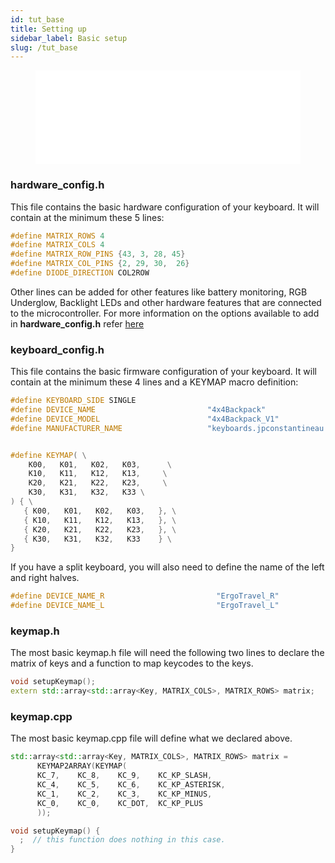 ```yaml
---
id: tut_base
title: Setting up
sidebar_label: Basic setup
slug: /tut_base
---
```



<figure class="video-container">
 <iframe src="//www.youtube.com/embed/TD9BAB1R4jg" frameborder="0" allowfullscreen width="100%"></iframe>
 </figure>


 ### hardware_config.h

This file contains the basic hardware configuration of your keyboard. 
It will contain at the minimum these 5 lines:

``` c++
#define MATRIX_ROWS 4
#define MATRIX_COLS 4
#define MATRIX_ROW_PINS {43, 3, 28, 45}
#define MATRIX_COL_PINS {2, 29, 30,  26}
#define DIODE_DIRECTION COL2ROW
```
Other lines can be added for other features like battery monitoring, RGB Underglow, Backlight LEDs and other hardware features that are connected to the microcontroller. For more information on the options available to add in __hardware_config.h__ refer [here](/docs/configure)

 ### keyboard_config.h

This file contains the basic firmware configuration of your keyboard. It will contain at the minimum these 4 lines and a KEYMAP macro definition:

 ``` c++
#define KEYBOARD_SIDE SINGLE
#define DEVICE_NAME                         "4x4Backpack"                          
#define DEVICE_MODEL                        "4x4Backpack_V1"                      
#define MANUFACTURER_NAME                   "keyboards.jpconstantineau.com"      


#define KEYMAP( \
	 K00,   K01,   K02,   K03,      \
	 K10,   K11,   K12,   K13,     \
	 K20,   K21,   K22,   K23,     \
	 K30,   K31,   K32,   K33 \
) { \
	{ K00,   K01,   K02,   K03,   }, \
	{ K10,   K11,   K12,   K13,   }, \
	{ K20,   K21,   K22,   K23,   }, \
	{ K30,   K31,   K32,   K33    } \
}
```

If you have a split keyboard, you will also need to define the name of the left and right halves.
 ``` c++
#define DEVICE_NAME_R                         "ErgoTravel_R"  
#define DEVICE_NAME_L                         "ErgoTravel_L"  
 ``` 

 ### keymap.h

The most basic keymap.h file will need the following two lines to declare the matrix of keys and a function to map keycodes to the keys.

  ``` c++
void setupKeymap();
extern std::array<std::array<Key, MATRIX_COLS>, MATRIX_ROWS> matrix; 
 ``` 

 ### keymap.cpp

 The most basic keymap.cpp file will define what we declared above.

  ``` c++
std::array<std::array<Key, MATRIX_COLS>, MATRIX_ROWS> matrix =
        KEYMAP2ARRAY(KEYMAP(
        KC_7,    KC_8,    KC_9,    KC_KP_SLASH,
        KC_4,    KC_5,    KC_6,    KC_KP_ASTERISK,
        KC_1,    KC_2,    KC_3,    KC_KP_MINUS,
        KC_0,    KC_0,    KC_DOT,  KC_KP_PLUS 
        ));

void setupKeymap() {
    ;  // this function does nothing in this case.
}
 ```
